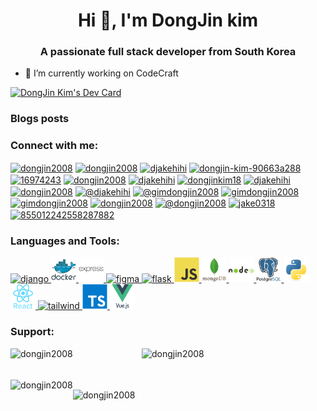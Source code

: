 <h1 align="center">Hi 👋, I'm DongJin kim</h1>
<h3 align="center">A passionate full stack developer from South Korea</h3>

- 🔭 I’m currently working on CodeCraft

<a href="https://app.daily.dev/djakehihi"><img src="https://api.daily.dev/devcards/3aa7ad0bcd3142138bcd0d60ba8b5bdb.png?r=pzv" width="400" alt="DongJin Kim's Dev Card"/></a>

### Blogs posts
<!-- BLOG-POST-LIST:START -->
<!-- BLOG-POST-LIST:END -->

<h3 align="left">Connect with me:</h3>
<p align="left">
<a href="https://codepen.io/dongjin2008" target="blank"><img align="center" src="https://raw.githubusercontent.com/rahuldkjain/github-profile-readme-generator/master/src/images/icons/Social/codepen.svg" alt="dongjin2008" height="30" width="40" /></a>
<a href="https://dev.to/dongjin2008" target="blank"><img align="center" src="https://raw.githubusercontent.com/rahuldkjain/github-profile-readme-generator/master/src/images/icons/Social/devto.svg" alt="dongjin2008" height="30" width="40" /></a>
<a href="https://twitter.com/djakehihi" target="blank"><img align="center" src="https://raw.githubusercontent.com/rahuldkjain/github-profile-readme-generator/master/src/images/icons/Social/twitter.svg" alt="djakehihi" height="30" width="40" /></a>
<a href="https://linkedin.com/in/dongjin-kim-90663a288" target="blank"><img align="center" src="https://raw.githubusercontent.com/rahuldkjain/github-profile-readme-generator/master/src/images/icons/Social/linked-in-alt.svg" alt="dongjin-kim-90663a288" height="30" width="40" /></a>
<a href="https://stackoverflow.com/users/16974243" target="blank"><img align="center" src="https://raw.githubusercontent.com/rahuldkjain/github-profile-readme-generator/master/src/images/icons/Social/stack-overflow.svg" alt="16974243" height="30" width="40" /></a>
<a href="https://codesandbox.com/dongjin2008" target="blank"><img align="center" src="https://raw.githubusercontent.com/rahuldkjain/github-profile-readme-generator/master/src/images/icons/Social/codesandbox.svg" alt="dongjin2008" height="30" width="40" /></a>
<a href="https://kaggle.com/djakehihi" target="blank"><img align="center" src="https://raw.githubusercontent.com/rahuldkjain/github-profile-readme-generator/master/src/images/icons/Social/kaggle.svg" alt="djakehihi" height="30" width="40" /></a>
<a href="https://instagram.com/dongjinkim18" target="blank"><img align="center" src="https://raw.githubusercontent.com/rahuldkjain/github-profile-readme-generator/master/src/images/icons/Social/instagram.svg" alt="dongjinkim18" height="30" width="40" /></a>
<a href="https://dribbble.com/djakehihi" target="blank"><img align="center" src="https://raw.githubusercontent.com/rahuldkjain/github-profile-readme-generator/master/src/images/icons/Social/dribbble.svg" alt="djakehihi" height="30" width="40" /></a>
<a href="https://www.behance.net/dongjin2008" target="blank"><img align="center" src="https://raw.githubusercontent.com/rahuldkjain/github-profile-readme-generator/master/src/images/icons/Social/behance.svg" alt="dongjin2008" height="30" width="40" /></a>
<a href="https://hashnode.com/@djakehihi" target="blank"><img align="center" src="https://raw.githubusercontent.com/rahuldkjain/github-profile-readme-generator/master/src/images/icons/Social/hashnode.svg" alt="@djakehihi" height="30" width="40" /></a>
<a href="https://medium.com/@gimdongjin2008" target="blank"><img align="center" src="https://raw.githubusercontent.com/rahuldkjain/github-profile-readme-generator/master/src/images/icons/Social/medium.svg" alt="@gimdongjin2008" height="30" width="40" /></a>
<a href="https://www.codechef.com/users/gimdongjin2008" target="blank"><img align="center" src="https://cdn.jsdelivr.net/npm/simple-icons@3.1.0/icons/codechef.svg" alt="gimdongjin2008" height="30" width="40" /></a>
<a href="https://www.hackerrank.com/gimdongjin2008" target="blank"><img align="center" src="https://raw.githubusercontent.com/rahuldkjain/github-profile-readme-generator/master/src/images/icons/Social/hackerrank.svg" alt="gimdongjin2008" height="30" width="40" /></a>
<a href="https://www.leetcode.com/dongjin2008" target="blank"><img align="center" src="https://raw.githubusercontent.com/rahuldkjain/github-profile-readme-generator/master/src/images/icons/Social/leet-code.svg" alt="dongjin2008" height="30" width="40" /></a>
<a href="https://www.hackerearth.com/@dongjin2008" target="blank"><img align="center" src="https://raw.githubusercontent.com/rahuldkjain/github-profile-readme-generator/master/src/images/icons/Social/hackerearth.svg" alt="@dongjin2008" height="30" width="40" /></a>
<a href="https://www.topcoder.com/members/jake0318" target="blank"><img align="center" src="https://raw.githubusercontent.com/rahuldkjain/github-profile-readme-generator/master/src/images/icons/Social/topcoder.svg" alt="jake0318" height="30" width="40" /></a>
<a href="https://discord.gg/855012242558287882" target="blank"><img align="center" src="https://raw.githubusercontent.com/rahuldkjain/github-profile-readme-generator/master/src/images/icons/Social/discord.svg" alt="855012242558287882" height="30" width="40" /></a>
</p>

<h3 align="left">Languages and Tools:</h3>
<p align="left"> <a href="https://www.djangoproject.com/" target="_blank" rel="noreferrer"> <img src="https://cdn.worldvectorlogo.com/logos/django.svg" alt="django" width="40" height="40"/> </a> <a href="https://www.docker.com/" target="_blank" rel="noreferrer"> <img src="https://raw.githubusercontent.com/devicons/devicon/master/icons/docker/docker-original-wordmark.svg" alt="docker" width="40" height="40"/> </a> <a href="https://expressjs.com" target="_blank" rel="noreferrer"> <img src="https://raw.githubusercontent.com/devicons/devicon/master/icons/express/express-original-wordmark.svg" alt="express" width="40" height="40"/> </a> <a href="https://www.figma.com/" target="_blank" rel="noreferrer"> <img src="https://www.vectorlogo.zone/logos/figma/figma-icon.svg" alt="figma" width="40" height="40"/> </a> <a href="https://flask.palletsprojects.com/" target="_blank" rel="noreferrer"> <img src="https://www.vectorlogo.zone/logos/pocoo_flask/pocoo_flask-icon.svg" alt="flask" width="40" height="40"/> </a> <a href="https://developer.mozilla.org/en-US/docs/Web/JavaScript" target="_blank" rel="noreferrer"> <img src="https://raw.githubusercontent.com/devicons/devicon/master/icons/javascript/javascript-original.svg" alt="javascript" width="40" height="40"/> </a> <a href="https://www.mongodb.com/" target="_blank" rel="noreferrer"> <img src="https://raw.githubusercontent.com/devicons/devicon/master/icons/mongodb/mongodb-original-wordmark.svg" alt="mongodb" width="40" height="40"/> </a> <a href="https://nodejs.org" target="_blank" rel="noreferrer"> <img src="https://raw.githubusercontent.com/devicons/devicon/master/icons/nodejs/nodejs-original-wordmark.svg" alt="nodejs" width="40" height="40"/> </a> <a href="https://www.postgresql.org" target="_blank" rel="noreferrer"> <img src="https://raw.githubusercontent.com/devicons/devicon/master/icons/postgresql/postgresql-original-wordmark.svg" alt="postgresql" width="40" height="40"/> </a> <a href="https://www.python.org" target="_blank" rel="noreferrer"> <img src="https://raw.githubusercontent.com/devicons/devicon/master/icons/python/python-original.svg" alt="python" width="40" height="40"/> </a> <a href="https://reactjs.org/" target="_blank" rel="noreferrer"> <img src="https://raw.githubusercontent.com/devicons/devicon/master/icons/react/react-original-wordmark.svg" alt="react" width="40" height="40"/> </a> <a href="https://tailwindcss.com/" target="_blank" rel="noreferrer"> <img src="https://www.vectorlogo.zone/logos/tailwindcss/tailwindcss-icon.svg" alt="tailwind" width="40" height="40"/> </a> <a href="https://www.typescriptlang.org/" target="_blank" rel="noreferrer"> <img src="https://raw.githubusercontent.com/devicons/devicon/master/icons/typescript/typescript-original.svg" alt="typescript" width="40" height="40"/> </a> <a href="https://vuejs.org/" target="_blank" rel="noreferrer"> <img src="https://raw.githubusercontent.com/devicons/devicon/master/icons/vuejs/vuejs-original-wordmark.svg" alt="vuejs" width="40" height="40"/> </a> </p>


<h3 align="left">Support:</h3>
<p><a href="https://www.buymeacoffee.com/dongjin2008"> <img align="left" src="https://cdn.buymeacoffee.com/buttons/v2/default-yellow.png" height="50" width="210" alt="dongjin2008" /></a><a href="https://ko-fi.com/dongjin2008"> <img align="left" src="https://cdn.ko-fi.com/cdn/kofi3.png?v=3" height="50" width="210" alt="dongjin2008" /></a></p><br><br>

<p><img align="left" src="https://github-readme-stats.vercel.app/api/top-langs?username=dongjin2008&show_icons=true&locale=en&layout=compact" alt="dongjin2008" /></p>

<p>&nbsp;<img align="center" src="https://github-readme-stats.vercel.app/api?username=dongjin2008&show_icons=true&locale=en" alt="dongjin2008" /></p>
